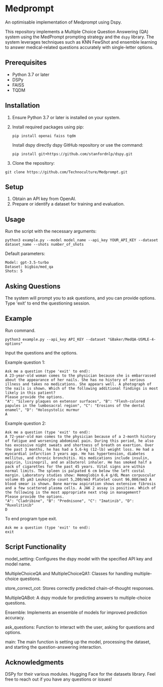 # Medprompt
An optimisable implementation of Medprompt using Dspy.

This repository implements a Multiple Choice Question Answering (QA) system using the MedPrompt prompting strategy and the `dspy` library. The system leverages techniques such as KNN FewShot and ensemble learning to answer medical-related questions accurately with single-letter options.

## Prerequisites

- Python 3.7 or later
- DSPy
- FAISS
- TQDM

## Installation
1. Ensure Python 3.7 or later is installed on your system.
2. Install required packages using pip:
   ```
   pip install openai faiss tqdm
   ```
   Install dspy directly dspy GitHub repository or use the command:
   ```
   pip install git+https://github.com/stanfordnlp/dspy.git
   ```

1. Clone the repository:

```
git clone https://github.com/Technoculture/Medprompt.git
```

## Setup
1. Obtain an API key from OpenAI.
2. Prepare or identify a dataset for training and evaluation.


## Usage
Run the script with the necessary arguments:

```
python3 example.py --model model_name --api_key YOUR_API_KEY --dataset dataset_name --shots number_of_shots
```
Default parameters:
```
Model: gpt-3.5-turbo
Dataset: bigbio/med_qa
Shots: 5
```
## Asking Questions

The system will prompt you to ask questions, and you can provide options.
Type 'exit' to end the questioning session.

## Example
Run command.
```
python3 example.py --api_key API_KEY --dataset "GBaker/MedQA-USMLE-4-options"
```
Input the questions and the options.

Example question 1:
```
Ask me a question (type 'exit' to end):
A 23-year-old woman comes to the physician because she is embarrassed about the appearance of her nails. She has no history of serious illness and takes no medications. She appears well. A photograph of the nails is shown. Which of the following additional findings is most likely in this patient?
Please provide the options.
"A": "Silvery plaques on extensor surfaces", "B": "Flesh-colored papules in the lumbosacral region", "C": "Erosions of the dental enamel", "D": "Holosystolic murmur                               
A
```
Example question 2:
```
Ask me a question (type 'exit' to end):
A 72-year-old man comes to the physician because of a 2-month history of fatigue and worsening abdominal pain. During this period, he also has excessive night sweats and shortness of breath on exertion. Over the past 3 months, he has had a 5.6-kg (12-lb) weight loss. He had a myocardial infarction 3 years ago. He has hypertension, diabetes mellitus, and chronic bronchitis. His medications include insulin, aspirin, lisinopril, and an albuterol inhaler. He has smoked half a pack of cigarettes for the past 45 years. Vital signs are within normal limits. The spleen is palpated 6 cm below the left costal margin. Laboratory studies show: Hemoglobin 6.4 g/dL Mean corpuscular volume 85 μm3 Leukocyte count 5,200/mm3 Platelet count 96,000/mm3 A blood smear is shown. Bone marrow aspiration shows extensive fibrosis and a few scattered plasma cells. A JAK 2 assay is positive. Which of the following is the most appropriate next step in management? 
Please provide the options.
"A": "Cladribine", "B": "Prednisone", "C": "Imatinib", "D": "Ruxolitinib"
D
```
To end program type exit.
```
Ask me a question (type 'exit' to end):
exit
```

## Script Functionality
model_setting: Configures the dspy model with the specified API key and model name.

MultipleChoiceQA and MultipleChoiceQA1: Classes for handling multiple-choice questions.

store_correct_cot: Stores correctly predicted chain-of-thought responses.

MultipleQABot: A dspy module for predicting answers to multiple-choice questions.

Ensemble: Implements an ensemble of models for improved prediction accuracy.

ask_questions: Function to interact with the user, asking for questions and options.

main: The main function is setting up the model, processing the dataset, and starting the question-answering interaction.

## Acknowledgments
DSPy for their various modules.
Hugging Face for the datasets library.
Feel free to reach out if you have any questions or issues!
